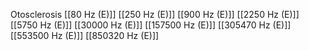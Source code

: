 Otosclerosis
[[80 Hz (E)]]
[[250 Hz (E)]]
[[900 Hz (E)]]
[[2250 Hz (E)]]
[[5750 Hz (E)]]
[[30000 Hz (E)]]
[[157500 Hz (E)]]
[[305470 Hz (E)]]
[[553500 Hz (E)]]
[[850320 Hz (E)]]